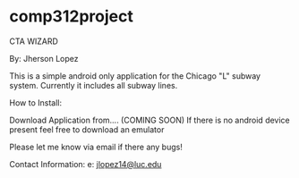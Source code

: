 comp312project
==============
CTA WIZARD

By: Jherson Lopez

This is a simple android only application for the Chicago "L" subway system.
Currently it includes all subway lines.

How to Install:

Download Application from.... (COMING SOON)
If there is no android device present feel free to download an emulator

Please let me know via email if there any bugs!

Contact Information:
e: jlopez14@luc.edu
